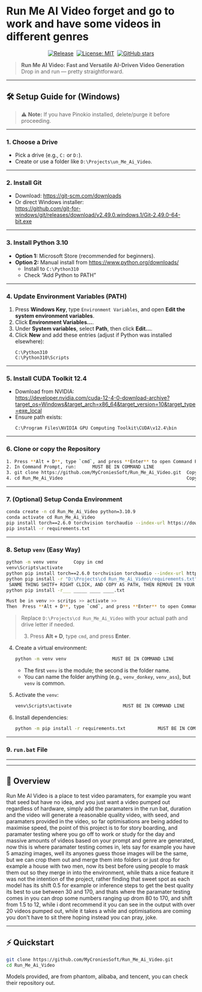 # Run Me AI Video forget and go to work and have some videos in different genres

<div align="center">

[![Release](https://img.shields.io/github/v/release/MyCroniesSoft/Run_Me_Ai_Video.svg)](https://github.com/MyCroniesSoft/Run_Me_Ai_Video/releases)&nbsp;
[![License: MIT](https://img.shields.io/badge/License-MIT-blue.svg)](LICENSE)&nbsp;
[![GitHub stars](https://img.shields.io/github/stars/MyCroniesSoft/Run_Me_Ai_Video.svg?style=social)](https://github.com/MyCroniesSoft/Run_Me_Ai_Video/stargazers)

</div>

> **Run Me AI Video: Fast and Versatile AI-Driven Video Generation**  
> Drop in and run — pretty straightforward.

---

## 🛠️ Setup Guide for (Windows)

> ⚠️ **Note:** If you have Pinokio installed, delete/purge it before proceeding.

---

### 1. Choose a Drive
- Pick a drive (e.g., `C:` or `D:`).
- Create or use a folder like `D:\Projects\un_Me_Ai_Video`.

---

### 2. Install Git
- Download: https://git-scm.com/downloads  
- Or direct Windows installer:  
  https://github.com/git-for-windows/git/releases/download/v2.49.0.windows.1/Git-2.49.0-64-bit.exe

---

### 3. Install Python 3.10
- **Option 1:** Microsoft Store (recommended for beginners).
- **Option 2:** Manual install from https://www.python.org/downloads/  
  - Install to `C:\Python310`
  - Check “Add Python to PATH”

---

### 4. Update Environment Variables (PATH)
1. Press **Windows Key**, type `Environment Variables`, and open **Edit the system environment variables**.  
2. Click **Environment Variables…**.  
3. Under **System variables**, select **Path**, then click **Edit…**.  
4. Click **New** and add these entries (adjust if Python was installed elsewhere):  
   ```
   C:\Python310
   C:\Python310\Scripts
   ```  

---

### 5. Install CUDA Toolkit 12.4
- Download from NVIDIA:  
  https://developer.nvidia.com/cuda-12-4-0-download-archive?target_os=Windows&target_arch=x86_64&target_version=10&target_type=exe_local  
- Ensure path exists:  
  ```
  C:\Program Files\NVIDIA GPU Computing Toolkit\CUDA\v12.4\bin
  ```

---

### 6. Clone or copy the Repository
```bash
1. Press **Alt + D**, type `cmd`, and press **Enter** to open Command Prompt there.  
2. In Command Prompt, run:      MUST BE IN COMMAND LINE
3. git clone https://github.com/MyCroniesSoft/Run_Me_Ai_Video.git  Copy in cmd
4. cd Run_Me_Ai_Video                                              Copy in cmd

```


---

### 7. (Optional) Setup Conda Environment
```bash
conda create -n cd Run_Me_Ai_Video python=3.10.9
conda activate cd Run_Me_Ai_Video
pip install torch==2.6.0 torchvision torchaudio --index-url https://download.pytorch.org/whl/test/cu124
pip install -r requirements.txt
```

---

### 8. Setup `venv` (Easy Way)
```bash
python -m venv venv      Copy in cmd
venv\Scripts\activate
python pip install torch==2.6.0 torchvision torchaudio --index-url https://download.pytorch.org/whl/test/cu124    Copy in cmd
python pip install -r "D:\Projects\cd Run_Me_Ai_Video\requirements.txt"    Copy in cmd
 SANME THING SHITF+ RIGHT CLICK, AND COPY AS PATH, THEN REMOVE IN YOUR CASE:
python pip install -r___ _____ ____ ____.txt

Must be in venv >> scritps >> activate >>
Then  Press **Alt + D**, type `cmd`, and press **Enter** to open Command Prompt there and copy above, its pretty much straight forward.

```
> Replace `D:\Projects\cd Run_Me_Ai_Video` with your actual path and drive letter if needed.
>
> 3. Press **Alt + D**, type `cmd`, and press **Enter**.  
4. Create a virtual environment:   
   ```bash
   python -m venv venv                 MUST BE IN COMMAND LINE
   ```
   - The first `venv` is the module; the second is the folder name.  
   - You can name the folder anything (e.g., `venv_donkey`, `venv_ass`), but `venv` is common.

5. Activate the `venv`:
   ```bash
   venv\Scripts\activate                   MUST BE IN COMMAND LINE
   ```
6. Install dependencies:
   ```bash
   python -m pip install -r requirements.txt            MUST BE IN COMMAND LINE

---

### 9. `run.bat` File

---
---

## 📖 Overview
Run Me AI Video is a place to test video paramaters, for example you want that seed but have no idea, and you just want a video pumped out regardless of hardware, simply add the paramaters in the run bat, duration and the video will generate a reasonable quality video, with seed, and paramaters provided in the video, so far optimisations are being added to maximise speed, the point of this project is to for story boarding, and paramater testing where you go off to work or study for the day and massive amounts of videos based on your prompt and genre are generated, now this is where paramater testing comes in, lets say for example you have 5 amazing images, well its anyones guess those images will be the same, but we can crop them out and merge them into folders or just drop for example a house with two men, now its best before using people to mask them out so they merge in into the environment, while thats a nice feature it was not the intention of the project, rather finding that sweet spot as each model has its shift 0.5 for example or inference steps to get the best quality its best to use between 30 and 170, and thats where the paramater testing comes in you can drop some numbers ranging up drom 80 to 170, and shift from 1.5 to 12, while i dont recommend it you can see in the output with over 20 videos pumped out, while it takes a while and optimisations are coming you don't have to sit there hoping instead you can pray, joke.

---

## ⚡ Quickstart
```bash
git clone https://github.com/MyCroniesSoft/Run_Me_Ai_Video.git
cd Run_Me_Ai_Video
```

Models provided, are from phantom, alibaba, and tencent, you can check their repository out.
